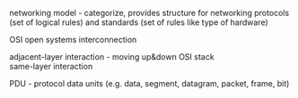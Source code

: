 networking model - categorize, provides structure for networking protocols (set of logical rules) and standards (set of rules like type of hardware)  

OSI open systems interconnection

adjacent-layer interaction - moving up&down OSI stack  
same-layer interaction

PDU - protocol data units (e.g. data, segment, datagram, packet, frame, bit)